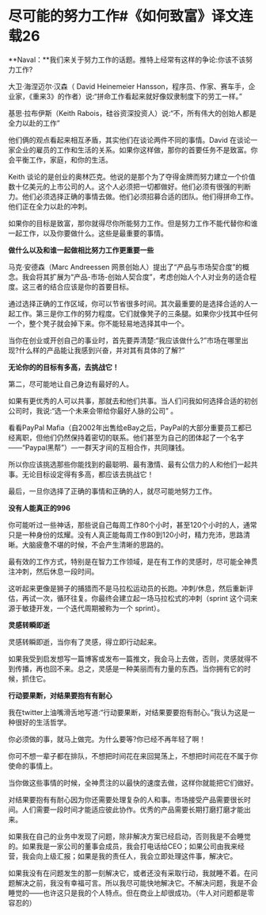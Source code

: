 # 尽可能的努力工作#《如何致富》译文连载26

**Naval：**我们来关于努力工作的话题。推特上经常有这样的争论:你该不该努力工作?

大卫·海涅迈尔·汉森（ David Heinemeier Hansson，程序员、作家、赛车手，企业家，《重来3》的作者）说:“拼命工作看起来就好像奴隶制度下的劳工一样。”

基思·拉布伊斯（Keith Rabois，硅谷资深投资人）说:“不，所有伟大的创始人都是全力以赴的工作”

他们俩的观点看起来相互矛盾，其实他们在谈论两件不同的事情。David 在谈论一家企业的雇员的工作和生活的关系。如果你这样做，那你的首要任务不是致富。你会平衡工作，家庭，和你的生活。

Keith 谈论的是创业的奥林匹克。他说的是那个为了夺得金牌而努力建立一个价值数十亿美元的上市公司的人。这个人必须把一切都做好。他们必须有很强的判断力。他们必须选择正确的事情去做。他们必须招募合适的团队。他们得拼命工作。他们正在全力以赴的冲刺。

如果你的目标是致富，那你就得尽你所能努力工作。但是努力工作不能代替你和谁一起工作，以及你要做什么。这些是最重要的事情。

**做什么以及和谁一起做相比努力工作更重要一些**

马克·安德森（Marc Andreessen 网景创始人）提出了“产品与市场契合度”的概念。我会将其扩展为“产品-市场-创始人契合度”，考虑创始人个人对业务的适合程度。这三者的结合应该是你的首要目标。

通过选择正确的工作区域，你可以节省很多时间。其次最重要的是选择合适的人一起工作。第三是你工作的努力程度。它们就像凳子的三条腿。如果你少找其中任何一个，整个凳子就会掉下来。你不能轻易地选择其中一个。

当你在创业或开创自己的事业时，首先要弄清楚:“我应该做什么?”市场在哪里出现?什么样的产品能让我感到兴奋，并对其有具体的了解?”

**无论你的的目标有多高，去挑战它！**

第二，尽可能地让自己身边有最好的人。

如果有更优秀的人可以共事，那就去和他们共事。当人们问我如何选择合适的初创公司时，我说:“选一个未来会带给你最好人脉的公司” 。

看看PayPal Mafia（自2002年出售给eBay之后，PayPal的大部分重要员工都已经离职，但他们仍然保持着密切的联系。他们甚至为自己的团体起了一个名字——“Paypal黑帮”）—一群天才间的互相合作，共同赚钱。

所以你应该挑选那些你能找到的最聪明、最有激情、最有公信力的人和他们一起共事。无论目标设定得有多高，都应该去挑战它！

最后，一旦你选择了正确的事情和正确的人，就尽可能地努力工作。

**没有人能真正的996**

你可能听过一些神话，那些说自己每周工作80个小时，甚至120个小时的人，通常只是一种身份的炫耀。没有人真正能每周工作80到120小时，精力充沛，思路清晰。大脑疲惫不堪的时候，不会产生清晰的思路的。

最有效的工作方式，特别是在智力工作领域，是在有工作的灵感时，尽可能全神贯注冲刺，然后休息一段时间。

这听起来更像是狮子的捕猎而不是马拉松运动员的长跑。冲刺/休息，然后重新评估，再试一次，循环往复。你最终会建立起一场马拉松式的冲刺（sprint 这个词来源于敏捷开发，一个迭代周期被称为一个 sprint）。

**灵感转瞬即逝**

灵感转瞬即逝，当你有了灵感，得立即行动起来。

如果我受到启发想写一篇博客或发布一篇推文，我会马上去做，否则，灵感就得不到传播，再也回不来。总之，灵感是一种美丽而有力量的东西。当你拥有它的时候，抓住它。

**行动要果断，对结果要抱有有耐心**

我在twitter上油嘴滑舌地写道:“行动要果断，对结果要要抱有耐心。”我认为这是一种很好的生活哲学。

你必须做的事，就马上做完。为什么要等?你已经不再年轻了啊！

你可不想一辈子都在排队，不想把时间花在来回晃荡上，不想把时间花在不属于你使命的事情上。

当你做这些事情的时候，全神贯注的以最快的速度去做，这样你就能把它们做好。

对结果要抱有有耐心因为你还需要处理复杂的人和事。市场接受产品需要很长时间。人们需要一段时间才能适应彼此协作。优秀的产品需要长期打磨打磨才能出来。

如果我在自己的业务中发现了问题，除非解决方案已经启动，否则我是不会睡觉的。如果我是一家公司的董事会成员，我会打电话给CEO；如果公司由我来经营，我会向上级汇报；如果是我的责任人，我会立即处理这件事，解决它。

如果我没有在问题发生的那一刻解决它，或者还没有采取行动，我就睡不着。在问题解决之前，我没有幸福可言。所以我尽可能快地解决它。不解决问题，我是不会睡觉的——也许这只是我的个人特点。但在商业上却很成功。（牛人对问题都是零容忍的）